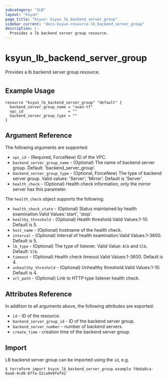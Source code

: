 ```yaml
---
subcategory: "SLB"
layout: "ksyun"
page_title: "ksyun: ksyun_lb_backend_server_group"
sidebar_current: "docs-ksyun-resource-lb_backend_server_group"
description: |-
  Provides a lb backend server group resource.
---
```


# ksyun_lb_backend_server_group

Provides a lb backend server group resource.

#

## Example Usage

```hcl
resource "ksyun_lb_backend_server_group" "default" {
  backend_server_group_name = "xuan-tf"
  vpc_id                    = ""
  backend_server_group_type = ""
}
```

## Argument Reference

The following arguments are supported:

* `vpc_id` - (Required, ForceNew) ID of the VPC.
* `backend_server_group_name` - (Optional) The name of backend server group. Default: 'backend_server_group'.
* `backend_server_group_type` - (Optional, ForceNew) The type of backend server group. Valid values: 'Server', 'Mirror'. Default is 'Server'.
* `health_check` - (Optional) Health check information, only the mirror server has this parameter.

The `health_check` object supports the following:

* `health_check_state` - (Optional) Status maintained by health examination.Valid Values:'start', 'stop'.
* `healthy_threshold` - (Optional) Health threshold.Valid Values:1-10. Default is 5.
* `host_name` - (Optional) hostname of the health check.
* `interval` - (Optional) Interval of health examination.Valid Values:1-3600. Default is 5.
* `lb_type` - (Optional) The type of listener. Valid Value: `Alb` and `Slb`. Default: `Slb`.
* `timeout` - (Optional) Health check timeout.Valid Values:1-3600. Default is 4.
* `unhealthy_threshold` - (Optional) Unhealthy threshold.Valid Values:1-10. Default is 4.
* `url_path` - (Optional) Link to HTTP type listener health check.

## Attributes Reference

In addition to all arguments above, the following attributes are exported:

* `id` - ID of the resource.
* `backend_server_group_id` - ID of the backend server group.
* `backend_server_number` - number of backend servers.
* `create_time` - creation time of the backend server group.


## Import

LB backend server group can be imported using the `id`, e.g.

```
$ terraform import ksyun_lb_backend_server_group.example fdeba8ca-8aa6-4cd0-8ffa-52ca9e9fef42
```

